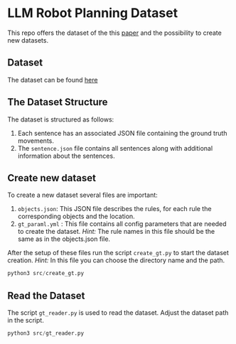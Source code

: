 # LLM Robot Planning Dataset

This repo offers the dataset of the this [paper]() and the possibility to create new datasets. 

## Dataset
The dataset can be found [here](https://drive.google.com/drive/folders/10ocT59q-CzqNAOLwHQQTokxN-ECO3asS)

## The Dataset Structure
The dataset is structured as follows:
1. Each sentence has an associated JSON file containing the ground truth movements.
2. The `sentence.json` file contains all sentences along with additional information about the sentences.

## Create new dataset
To create a new dataset several files are important: 

1. `objects.json`: This JSON file describes the rules, for each rule the corresponding objects and the location. 
2. `gt_paraml.yml` : This file contains all config parameters that are needed to create the dataset. *Hint:* The rule names in this file should be the same as in the objects.json file.

After the setup of these files run the script `create_gt.py` to start the dataset creation.
*Hint:* In this file you can choose the directory name and the path. 

```python
python3 src/create_gt.py 
```

## Read the Dataset
The script `gt_reader.py` is used to read the dataset.
Adjust the dataset path in the script.

```python
python3 src/gt_reader.py
```